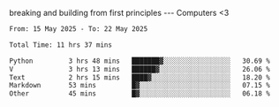 breaking and building from first principles --- Computers <3

<!--START_SECTION:waka-->

```txt
From: 15 May 2025 - To: 22 May 2025

Total Time: 11 hrs 37 mins

Python         3 hrs 48 mins   ███████▓░░░░░░░░░░░░░░░░░   30.69 %
V              3 hrs 13 mins   ██████▓░░░░░░░░░░░░░░░░░░   26.06 %
Text           2 hrs 15 mins   ████▓░░░░░░░░░░░░░░░░░░░░   18.20 %
Markdown       53 mins         █▓░░░░░░░░░░░░░░░░░░░░░░░   07.15 %
Other          45 mins         █▓░░░░░░░░░░░░░░░░░░░░░░░   06.18 %
```

<!--END_SECTION:waka-->
